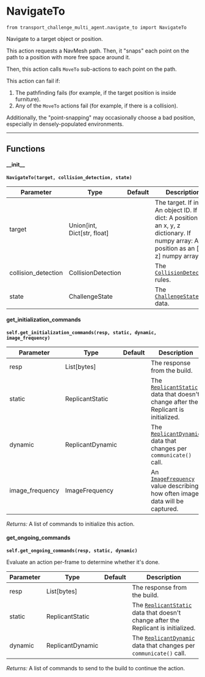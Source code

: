 # NavigateTo

`from transport_challenge_multi_agent.navigate_to import NavigateTo`

Navigate to a target object or position.

This action requests a NavMesh path. Then, it "snaps" each point on the path to a position with more free space around it.

Then, this action calls `MoveTo` sub-actions to each point on the path.

This action can fail if:

1. The pathfinding fails (for example, if the target position is inside furniture).
2. Any of the `MoveTo` actions fail (for example, if there is a collision).

Additionally, the "point-snapping" may occasionally choose a bad position, especially in densely-populated environments.

***

## Functions

#### \_\_init\_\_

**`NavigateTo(target, collision_detection, state)`**

| Parameter | Type | Default | Description |
| --- | --- | --- | --- |
| target |  Union[int, Dict[str, float] |  | The target. If int: An object ID. If dict: A position as an x, y, z dictionary. If numpy array: A position as an [x, y, z] numpy array. |
| collision_detection |  CollisionDetection |  | The [`CollisionDetection`](https://github.com/threedworld-mit/tdw/blob/master/Documentation/python/replicant/collision_detection.md) rules. |
| state |  ChallengeState |  | The [`ChallengeState`](challenge_state.md) data. |

#### get_initialization_commands

**`self.get_initialization_commands(resp, static, dynamic, image_frequency)`**


| Parameter | Type | Default | Description |
| --- | --- | --- | --- |
| resp |  List[bytes] |  | The response from the build. |
| static |  ReplicantStatic |  | The [`ReplicantStatic`](https://github.com/threedworld-mit/tdw/blob/master/Documentation/python/replicant/replicant_static.md) data that doesn't change after the Replicant is initialized. |
| dynamic |  ReplicantDynamic |  | The [`ReplicantDynamic`](https://github.com/threedworld-mit/tdw/blob/master/Documentation/python/replicant/replicant_dynamic.md) data that changes per `communicate()` call. |
| image_frequency |  ImageFrequency |  | An [`ImageFrequency`](https://github.com/threedworld-mit/tdw/blob/master/Documentation/python/replicant/image_frequency.md) value describing how often image data will be captured. |

_Returns:_  A list of commands to initialize this action.

#### get_ongoing_commands

**`self.get_ongoing_commands(resp, static, dynamic)`**

Evaluate an action per-frame to determine whether it's done.


| Parameter | Type | Default | Description |
| --- | --- | --- | --- |
| resp |  List[bytes] |  | The response from the build. |
| static |  ReplicantStatic |  | The [`ReplicantStatic`](https://github.com/threedworld-mit/tdw/blob/master/Documentation/python/replicant/replicant_static.md) data that doesn't change after the Replicant is initialized. |
| dynamic |  ReplicantDynamic |  | The [`ReplicantDynamic`](https://github.com/threedworld-mit/tdw/blob/master/Documentation/python/replicant/replicant_dynamic.md) data that changes per `communicate()` call. |

_Returns:_  A list of commands to send to the build to continue the action.

